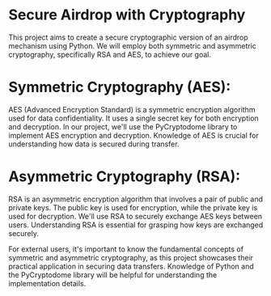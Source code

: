 # Secure Airdrop with Cryptography

This project aims to create a secure cryptographic version of an airdrop mechanism using Python. We will employ both symmetric and asymmetric cryptography, specifically RSA and AES, to achieve our goal.

# Symmetric Cryptography (AES):

AES (Advanced Encryption Standard) is a symmetric encryption algorithm used for data confidentiality.
It uses a single secret key for both encryption and decryption.
In our project, we'll use the PyCryptodome library to implement AES encryption and decryption.
Knowledge of AES is crucial for understanding how data is secured during transfer.

# Asymmetric Cryptography (RSA):

RSA is an asymmetric encryption algorithm that involves a pair of public and private keys.
The public key is used for encryption, while the private key is used for decryption.
We'll use RSA to securely exchange AES keys between users.
Understanding RSA is essential for grasping how keys are exchanged securely.

For external users, it's important to know the fundamental concepts of symmetric and asymmetric cryptography, as this project showcases their practical application in securing data transfers. Knowledge of Python and the PyCryptodome library will be helpful for understanding the implementation details.
